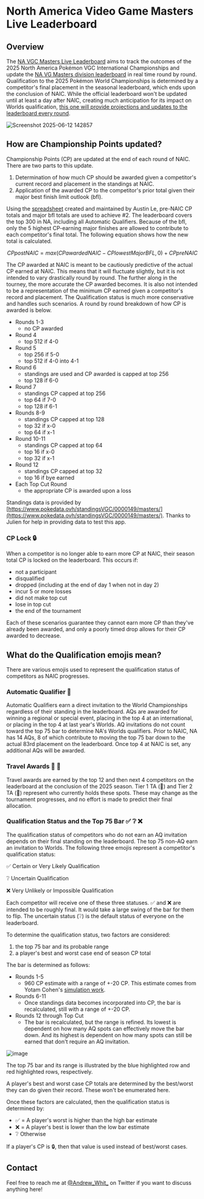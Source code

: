 # North America Video Game Masters Live Leaderboard

## Overview

The [NA VGC Masters Live Leaderboard](https://na-vgc-leaderboard-2025.ploomber.app/) aims to track the outcomes of the 2025 North America Pokémon VGC International Championships and update the [NA VG Masters division leaderboard](https://www.pokemon.com/us/play-pokemon/leaderboards/vg-masters/) in real time round by round. Qualification to the 2025 Pokémon World Championships is determined by a competitor's final placement in the seasonal leaderboard, which ends upon the conclusion of NAIC. While the official leaderboard won't be updated until at least a day after NAIC, creating much anticipation for its impact on Worlds qualification, [this one will provide projections and updates to the leaderboard every round](https://na-vgc-leaderboard-2025.ploomber.app/).

![Screenshot 2025-06-12 142857](https://github.com/user-attachments/assets/d435bca1-f2f5-44f7-b391-462274a42d28)


## How are Championship Points updated?

Championship Points (CP) are updated at the end of each round of NAIC. There are two parts to this update.

1. Determination of how much CP should be awarded given a competitor's current record and placement in the standings at NAIC.
2. Application of the awarded CP to the competitor's prior total given their major best finish limit outlook (bfl).

Using the [spreadsheet](https://docs.google.com/spreadsheets/d/1KlGSuI2w0KvsDAHs5fGnXiD6XsA7p0upouIN9PukFk0/edit?gid=831782724#gid=831782724) created and maintained by Austin Le, pre-NAIC CP totals and major bfl totals are used to achieve #2. The leaderboard covers the top 300 in NA, including all Automatic Qualifiers. Because of the bfl, only the 5 highest CP-earning major finishes are allowed to contribute to each competitor's final total. The following equation shows how the new total is calculated.

$$ CPpostNAIC = max(CPawardedNAIC - CPlowestMajorBFL, 0) + CPpreNAIC $$

The CP awarded at NAIC is meant to be cautiously predictive of the actual CP earned at NAIC. This means that it will fluctuate slightly, but it is not intended to vary drastically round by round. The further along in the tourney, the more accurate the CP awarded becomes. It is also not intended to be a representation of the minimum CP earned given a competitor's record and placement. The Qualification status is much more conservative and handles such scenarios. A round by round breakdown of how CP is awarded is below.

- Rounds 1-3
  - no CP awarded
- Round 4
  - top 512 if 4-0
- Round 5
  - top 256 if 5-0
  - top 512 if 4-0 into 4-1
- Round 6
  - standings are used and CP awarded is capped at top 256
  - top 128 if 6-0
- Round 7
  - standings CP capped at top 256
  - top 64 if 7-0
  - top 128 if 6-1
- Rounds 8-9
  - standings CP capped at top 128
  - top 32 if x-0
  - top 64 if x-1
- Round 10-11
  - standings CP capped at top 64
  - top 16 if x-0
  - top 32 if x-1
- Round 12
  - standings CP capped at top 32
  - top 16 if bye earned
- Each Top Cut Round
  - the appropriate CP is awarded upon a loss

Standings data is provided by [https://www.pokedata.ovh/standingsVGC/0000149/masters/](https://www.pokedata.ovh/standingsVGC/0000149/masters/). Thanks to Julien for help in providing data to test this app.


### CP Lock 🔒

When a competitor is no longer able to earn more CP at NAIC, their season total CP is locked on the leaderboard. This occurs if:
- not a participant
- disqualified
- dropped (including at the end of day 1 when not in day 2)
- incur 5 or more losses
- did not make top cut
- lose in top cut
- the end of the tournament

Each of these scenarios guarantee they cannot earn more CP than they've already been awarded, and only a poorly timed drop allows for their CP awarded to decrease.

## What do the Qualification emojis mean?

There are various emojis used to represent the qualification status of competitors as NAIC progresses.


### Automatic Qualifier 🎫

Automatic Qualifiers earn a direct invitation to the World Championships regardless of their standing in the leaderboard. AQs are awarded for winning a regional or special event, placing in the top 4 at an international, or placing in the top 4 at last year's Worlds. AQ invitations do not count toward the top 75 bar to determine NA's Worlds qualifiers. Prior to NAIC, NA has 14 AQs, 8 of which contribute to moving the top 75 bar down to the actual 83rd placement on the leaderboard. Once top 4 at NAIC is set, any additional AQs will be awarded.


### Travel Awards 🥇 🥈

Travel awards are earned by the top 12 and then next 4 competitors on the leaderboard at the conclusion of the 2025 season. Tier 1 TA (🥇) and Tier 2 TA (🥈) represent who currently holds these spots. These may change as the tournament progresses, and no effort is made to predict their final allocation.


### Qualification Status and the Top 75 Bar ✅ ❔ ❌

The qualification status of competitors who do not earn an AQ invitation depends on their final standing on the leaderboard. The top 75 non-AQ earn an invitation to Worlds. The following three emojis represent a competitor's qualification status:

✅ Certain or Very Likely Qualification

❔ Uncertain Qualification

❌ Very Unlikely or Impossible Qualification

Each competitor will receive one of these three statuses. ✅ and ❌ are intended to be roughly final. It would take a large swing of the bar for them to flip. The uncertain status (❔) is the default status of everyone on the leaderboard.

To determine the qualification status, two factors are considered:

1. the top 75 bar and its probable range
2. a player's best and worst case end of season CP total

The bar is determined as follows:
- Rounds 1-5
  - 960 CP estimate with a range of +-20 CP. This estimate comes from Yotam Cohen's [simulation work](https://colab.research.google.com/drive/1rM1C4sThO2PIDSFannmJzHhZDSC181ia?usp=sharing#scrollTo=HREB040-kOJ3).
- Rounds 6-11
  - Once standings data becomes incorporated into CP, the bar is recalculated, still with a range of +-20 CP.
- Rounds 12 through Top Cut
  - The bar is recalculated, but the range is refined. Its lowest is dependent on how many AQ spots can effectively move the bar down. And its highest is dependent on how many spots can still be earned that don't require an AQ invitation.


![image](https://github.com/user-attachments/assets/cd9e5bf6-cc5f-4629-9447-955319c4f857)

The top 75 bar and its range is illustrated by the blue highlighted row and red highlighted rows, respectively.

A player's best and worst case CP totals are determined by the best/worst they can do given their record. These won't be enumerated here.

Once these factors are calculated, then the qualification status is determined by:
- ✅ = A player's worst is higher than the high bar estimate
- ❌ = A player's best is lower than the low bar estimate
- ❔ Otherwise

If a player's CP is 🔒, then that value is used instead of best/worst cases.


## Contact

Feel free to reach me at [@Andrew_Whit_](https://x.com/Andrew_Whit_) on Twitter if you want to discuss anything here!
